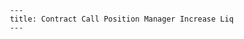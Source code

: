 
           ---
           title: Contract Call Position Manager Increase Liq
           ---
        